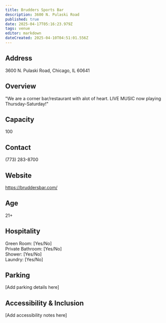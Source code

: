 ```yaml
---
title: Brudders Sports Bar
description: 3600 N. Pulaski Road
published: true
date: 2025-04-17T05:16:23.979Z
tags: venue
editor: markdown
dateCreated: 2025-04-10T04:51:01.556Z
---
```


## Address

3600 N. Pulaski Road, Chicago, IL 60641

## Overview

"We are a corner bar/restaurant with alot of heart. LIVE MUSIC now playing Thursday-Saturday!"

## Capacity

100

## Contact

(773) 283-8700

## Website

https://bruddersbar.com/

## Age

21+

## Hospitality

Green Room: [Yes/No]  
Private Bathroom: [Yes/No]  
Shower: [Yes/No]  
Laundry: [Yes/No]

## Parking

[Add parking details here]

## Accessibility & Inclusion

[Add accessibility notes here]
